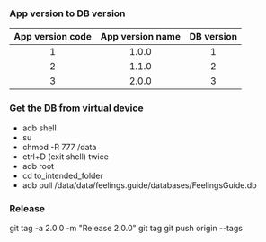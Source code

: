 ### App version to DB version
| App version code | App version name | DB version |
|:----------------:|:----------------:|:----------:|
| 1                | 1.0.0            | 1          |
| 2                | 1.1.0            | 2          |
| 3                | 2.0.0            | 3          |


### Get the DB from virtual device
- adb shell
- su
- chmod -R 777 /data
- ctrl+D (exit shell) twice
- adb root
- cd to_intended_folder
- adb pull /data/data/feelings.guide/databases/FeelingsGuide.db

### Release
git tag -a 2.0.0 -m "Release 2.0.0"
git tag
git push origin --tags

